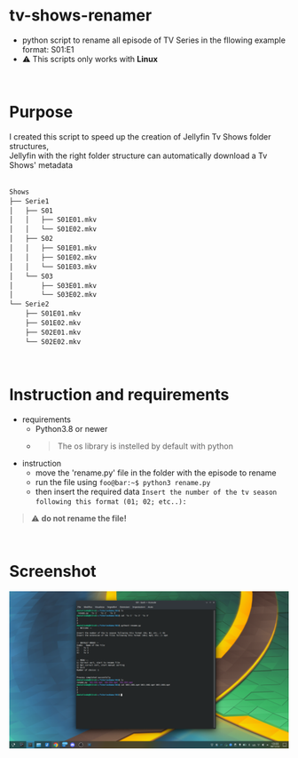 # tv-shows-renamer
- python script to rename all episode of TV Series in the fllowing example format: S01:E1
- ⚠️ This scripts only works with **Linux**

</br>

# Purpose
I created this script to speed up the creation of Jellyfin Tv Shows folder structures, <br>
Jellyfin with the right folder structure can automatically download a Tv Shows' metadata

```bash

Shows
├── Serie1
│   ├── S01
│   │   ├── S01E01.mkv
│   │   └── S01E02.mkv
│   ├── S02
│   │   ├── S01E01.mkv
│   │   ├── S01E02.mkv
│   │   └── S01E03.mkv
│   └── S03
│       ├── S03E01.mkv
│       └── S03E02.mkv
└── Serie2
    ├── S01E01.mkv
    ├── S01E02.mkv
    ├── S02E01.mkv
    └── S02E02.mkv

```

</br>

# Instruction and requirements
- requirements
  - Python3.8 or newer
  - > The os library is instelled by default with python
- instruction
  - move the 'rename.py' file in the folder with the episode to rename
  - run the file using ```foo@bar:~$ python3 rename.py```
  - then insert the required data ```Insert the number of the tv season following this format (01; 02; etc..):    ```
> ⚠️ **do not rename the file!**

</br>

# Screenshot
![screenshot](./img/screenshot.png)
